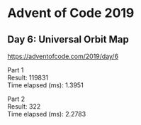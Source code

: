 # Advent of Code 2019 #
## Day 6: Universal Orbit Map ##
https://adventofcode.com/2019/day/6

Part 1\
Result: 119831\
Time elapsed (ms): 1.3951

Part 2\
Result: 322\
Time elapsed (ms): 2.2783

